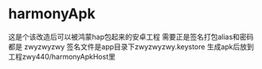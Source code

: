 # harmonyApk
这是个该改造后可以被鸿蒙hap包起来的安卓工程
需要正是签名打包alias和密码都是 zwyzwyzwy
签名文件是app目录下zwyzwyzwy.keystore
生成apk后放到工程zwy440/harmonyApkHost里
